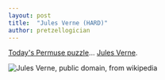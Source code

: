 ```yaml
---
layout: post
title:  "Jules Verne (HARD)"
author: pretzellogician
---
```


[Today's Permuse puzzle]({{site.url}}/permuse/jules-verne/index.html)... [Jules Verne](https://en.wikipedia.org/wiki/Jules_Verne).

![Jules Verne, public domain, from wikipedia](https://upload.wikimedia.org/wikipedia/commons/thumb/4/4b/Jules_Verne_by_%C3%89tienne_Carjat.jpg/169px-Jules_Verne_by_%C3%89tienne_Carjat.jpg
 "Jules Verne, public domain, from wikipedia")
